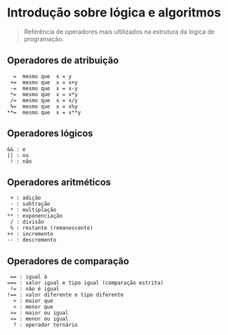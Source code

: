 
# Introdução sobre lógica e algoritmos
> Referência de operadores mais ultilizados na estrutura da lógica de programação.

## Operadores de atribuição

```
  =  mesmo que  x = y
 +=  mesmo que  x = x+y
 -=  mesmo que  x = x-y
 *=  mesmo que  x = x*y
 /=  mesmo que  x = x/y
 %=  mesmo que  x = x%y
**=  mesmo que  x = x**y
```

## Operadores lógicos

```
&& : e
|| : ou
 ! : não
```

## Operadores aritméticos

```
 + : adição
 - : subtração
 * : multiplação
** : exponenciação
 / : divisão
 % : restante (remanescente)
++ : incremento
-- : descremento
```

## Operadores de comparação

```
 == : igual à
=== : valor igual e tipo igual (comparação estrita)
 != : não é igual
!== : valor diferente e tipo diferente
  > : maior que
  < : menor que
 >= : maior ou igual
 <= : menor ou igual
  ? : operador ternário
```
